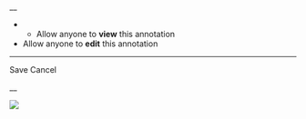 __

  *   * Allow anyone to **view** this annotation
  * Allow anyone to **edit** this annotation



* * *

Save Cancel

__




![](https://bat.bing.com/action/0?ti=56018282&Ver=2&mid=00167e55-9bb6-4537-bfa8-d7f2310a7126&sid=201ffde0635411ee902411d77b750559&vid=20202bf0635411ee9ac03f2e618b0b9f&vids=0&msclkid=N&pi=0&lg=en-US&sw=800&sh=600&sc=24&nwd=1&tl=Shortform%20%7C%20Amusing%20Ourselves%20to%20Death&p=https%3A%2F%2Fwww.shortform.com%2Fapp%2Fbook%2Famusing-ourselves-to-death%2Fforeword&r=&lt=440&evt=pageLoad&sv=1&rn=231418)
